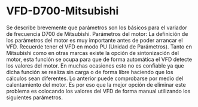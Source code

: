 # VFD-D700-Mitsubishi
Se describe brevemente que parámetros son los básicos para el variador de frecuencia D700 de Mitsubishi.
Parámetros del motor:
La definición de los parámetros del motor es muy importante antes de poder arrancar el VFD. Recuerde tener el VFD en modo PU (Unidad de Parámetros). Tanto en Mitsubishi como en otras marcas existe la opción de sintonización del motor, esta función se ocupa para que de forma automática el VFD detecte los valores del motor. En muchas ocasiones esto no es confiable ya que dicha función se realiza sin carga o de forma libre haciendo que los cálculos sean diferentes. Lo anterior puede comprobarse por medio del calentamiento del motor. Es por eso que la mejor opción de eliminar este problema es colocando los valores del VFD de forma manual utilizando los siguientes parámetros.
